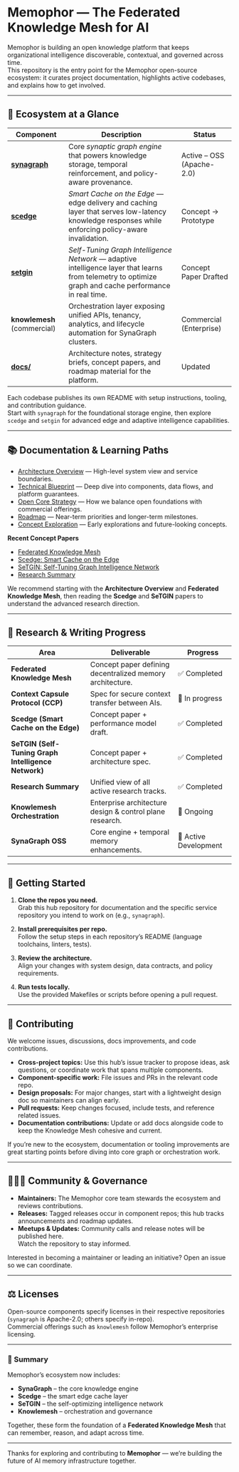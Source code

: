 # Memophor — The Federated Knowledge Mesh for AI

Memophor is building an open knowledge platform that keeps organizational intelligence discoverable, contextual, and governed across time.  
This repository is the entry point for the Memophor open-source ecosystem: it curates project documentation, highlights active codebases, and explains how to get involved.

---

## 🧠 Ecosystem at a Glance

| Component | Description | Status |
|------------|--------------|---------|
| [**synagraph**](https://github.com/memophor/synagraph) | Core *synaptic graph engine* that powers knowledge storage, temporal reinforcement, and policy-aware provenance. | Active – OSS (Apache-2.0) |
| [**scedge**](https://github.com/memophor/scedge) | *Smart Cache on the Edge* — edge delivery and caching layer that serves low-latency knowledge responses while enforcing policy-aware invalidation. | Concept → Prototype |
| [**setgin**](https://github.com/memophor/setgin) | *Self-Tuning Graph Intelligence Network* — adaptive intelligence layer that learns from telemetry to optimize graph and cache performance in real time. | Concept Paper Drafted |
| **knowlemesh** (commercial) | Orchestration layer exposing unified APIs, tenancy, analytics, and lifecycle automation for SynaGraph clusters. | Commercial (Enterprise) |
| [**docs/**](docs) | Architecture notes, strategy briefs, concept papers, and roadmap material for the platform. | Updated |

Each codebase publishes its own README with setup instructions, tooling, and contribution guidance.  
Start with `synagraph` for the foundational storage engine, then explore `scedge` and `setgin` for advanced edge and adaptive intelligence capabilities.

---

## 📚 Documentation & Learning Paths

- [Architecture Overview](docs/architecture.md) — High-level system view and service boundaries.  
- [Technical Blueprint](docs/memophor-technical-blueprint.md) — Deep dive into components, data flows, and platform guarantees.  
- [Open Core Strategy](docs/open-core-strategy.md) — How we balance open foundations with commercial offerings.  
- [Roadmap](docs/roadmap.md) — Near-term priorities and longer-term milestones.  
- [Concept Exploration](docs/IDEA_MEMOPHOR_STACK.md) — Early explorations and future-looking concepts.  

**Recent Concept Papers**
- [Federated Knowledge Mesh](docs/FEDERATED_MESH_CONCEPT.md)  
- [Scedge: Smart Cache on the Edge](docs/SCEDGE_CONCEPT_PAPER.md)  
- [SeTGIN: Self-Tuning Graph Intelligence Network](docs/SETGIN_CONCEPT_PAPER.md)  
- [Research Summary](docs/RESEARCH_SUMMARY.md)

We recommend starting with the **Architecture Overview** and **Federated Knowledge Mesh**, then reading the **Scedge** and **SeTGIN** papers to understand the advanced research direction.

---

## 🧩 Research & Writing Progress

| Area | Deliverable | Progress |
|-------|--------------|----------|
| **Federated Knowledge Mesh** | Concept paper defining decentralized memory architecture. | ✅ Completed |
| **Context Capsule Protocol (CCP)** | Spec for secure context transfer between AIs. | 🧱 In progress |
| **Scedge (Smart Cache on the Edge)** | Concept paper + performance model draft. | ✅ Completed |
| **SeTGIN (Self-Tuning Graph Intelligence Network)** | Concept paper + architecture spec. | ✅ Completed |
| **Research Summary** | Unified view of all active research tracks. | ✅ Completed |
| **Knowlemesh Orchestration** | Enterprise architecture design & control plane research. | 🧱 Ongoing |
| **SynaGraph OSS** | Core engine + temporal memory enhancements. | 🚧 Active Development |

---

## 🚀 Getting Started

1. **Clone the repos you need.**  
   Grab this hub repository for documentation and the specific service repository you intend to work on (e.g., `synagraph`).

2. **Install prerequisites per repo.**  
   Follow the setup steps in each repository’s README (language toolchains, linters, tests).

3. **Review the architecture.**  
   Align your changes with system design, data contracts, and policy requirements.

4. **Run tests locally.**  
   Use the provided Makefiles or scripts before opening a pull request.

---

## 🤝 Contributing

We welcome issues, discussions, docs improvements, and code contributions.

- **Cross-project topics:** Use this hub’s issue tracker to propose ideas, ask questions, or coordinate work that spans multiple components.  
- **Component-specific work:** File issues and PRs in the relevant code repo.  
- **Design proposals:** For major changes, start with a lightweight design doc so maintainers can align early.  
- **Pull requests:** Keep changes focused, include tests, and reference related issues.  
- **Documentation contributions:** Update or add docs alongside code to keep the Knowledge Mesh cohesive and current.

If you’re new to the ecosystem, documentation or tooling improvements are great starting points before diving into core graph or orchestration work.

---

## 🧑‍🤝‍🧑 Community & Governance

- **Maintainers:** The Memophor core team stewards the ecosystem and reviews contributions.  
- **Releases:** Tagged releases occur in component repos; this hub tracks announcements and roadmap updates.  
- **Meetups & Updates:** Community calls and release notes will be published here.  
  Watch the repository to stay informed.

Interested in becoming a maintainer or leading an initiative? Open an issue so we can coordinate.

---

## ⚖️ Licenses

Open-source components specify licenses in their respective repositories (`synagraph` is Apache-2.0; others specify in-repo).  
Commercial offerings such as `knowlemesh` follow Memophor’s enterprise licensing.

---

### 🧩 Summary

Memophor’s ecosystem now includes:
- **SynaGraph** – the core knowledge engine  
- **Scedge** – the smart edge cache layer  
- **SeTGIN** – the self-optimizing intelligence network  
- **Knowlemesh** – orchestration and governance  

Together, these form the foundation of a **Federated Knowledge Mesh** that can remember, reason, and adapt across time.

---

Thanks for exploring and contributing to **Memophor** — we’re building the future of AI memory infrastructure together.
